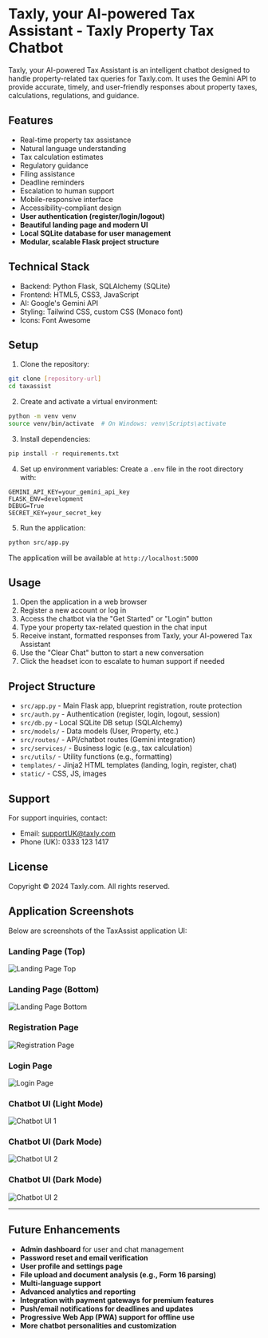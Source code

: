 # Taxly, your AI-powered Tax Assistant - Taxly Property Tax Chatbot

Taxly, your AI-powered Tax Assistant is an intelligent chatbot designed to handle property-related tax queries for Taxly.com. It uses the Gemini API to provide accurate, timely, and user-friendly responses about property taxes, calculations, regulations, and guidance.

## Features

- Real-time property tax assistance
- Natural language understanding
- Tax calculation estimates
- Regulatory guidance
- Filing assistance
- Deadline reminders
- Escalation to human support
- Mobile-responsive interface
- Accessibility-compliant design
- **User authentication (register/login/logout)**
- **Beautiful landing page and modern UI**
- **Local SQLite database for user management**
- **Modular, scalable Flask project structure**

## Technical Stack

- Backend: Python Flask, SQLAlchemy (SQLite)
- Frontend: HTML5, CSS3, JavaScript
- AI: Google's Gemini API
- Styling: Tailwind CSS, custom CSS (Monaco font)
- Icons: Font Awesome

## Setup

1. Clone the repository:
```bash
git clone [repository-url]
cd taxassist
```

2. Create and activate a virtual environment:
```bash
python -m venv venv
source venv/bin/activate  # On Windows: venv\Scripts\activate
```

3. Install dependencies:
```bash
pip install -r requirements.txt
```

4. Set up environment variables:
Create a `.env` file in the root directory with:
```
GEMINI_API_KEY=your_gemini_api_key
FLASK_ENV=development
DEBUG=True
SECRET_KEY=your_secret_key
```

5. Run the application:
```bash
python src/app.py
```

The application will be available at `http://localhost:5000`

## Usage

1. Open the application in a web browser
2. Register a new account or log in
3. Access the chatbot via the "Get Started" or "Login" button
4. Type your property tax-related question in the chat input
5. Receive instant, formatted responses from Taxly, your AI-powered Tax Assistant
6. Use the "Clear Chat" button to start a new conversation
7. Click the headset icon to escalate to human support if needed

## Project Structure

- `src/app.py` - Main Flask app, blueprint registration, route protection
- `src/auth.py` - Authentication (register, login, logout, session)
- `src/db.py` - Local SQLite DB setup (SQLAlchemy)
- `src/models/` - Data models (User, Property, etc.)
- `src/routes/` - API/chatbot routes (Gemini integration)
- `src/services/` - Business logic (e.g., tax calculation)
- `src/utils/` - Utility functions (e.g., formatting)
- `templates/` - Jinja2 HTML templates (landing, login, register, chat)
- `static/` - CSS, JS, images

## Support

For support inquiries, contact:
- Email: supportUK@taxly.com
- Phone (UK): 0333 123 1417

## License

Copyright © 2024 Taxly.com. All rights reserved.

## Application Screenshots

Below are screenshots of the TaxAssist application UI:

### Landing Page (Top)
![Landing Page Top](static/images/Landing%20Page%20top.png)

### Landing Page (Bottom)
![Landing Page Bottom](static/images/Landing%20Page%20bottom.png)

### Registration Page
![Registration Page](static/images/Registeration%20Page%20UI.png)

### Login Page
![Login Page](static/images/Login%20Page%20UI.png)

### Chatbot UI (Light Mode)
![Chatbot UI 1](static/images/Updated%20Chatbot%20UI1.png)

### Chatbot UI (Dark Mode)
![Chatbot UI 2](static/images/Updated%20Chatbot%20UI2.png)

### Chatbot UI (Dark Mode)
![Chatbot UI 2](static/images/Updated%20Chatbot%20UI3.png)

---

## Future Enhancements

- **Admin dashboard** for user and chat management
- **Password reset and email verification**
- **User profile and settings page**
- **File upload and document analysis (e.g., Form 16 parsing)**
- **Multi-language support**
- **Advanced analytics and reporting**
- **Integration with payment gateways for premium features**
- **Push/email notifications for deadlines and updates**
- **Progressive Web App (PWA) support for offline use**
- **More chatbot personalities and customization**